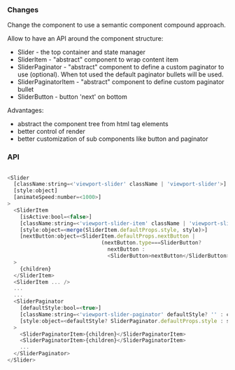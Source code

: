 
### Changes 

Change the component to use a semantic component compound approach.

Allow to have an API around the component structure:

* Slider - the top container and state manager
* SliderItem - "abstract" component to wrap content item
* SliderPaginator - "abstract" component to define a custom paginator to use (optional). When tot used the default paginator bullets will be used.
* SliderPaginatorItem - "abstract" component to define custom paginator bullet
* SliderButton - button 'next' on bottom

Advantages:

* abstract the component tree from html tag elements
* better control of render
* better customization of sub components like button and paginator 


### API

```javascript

<Slider
  [className:string=<'viewport-slider' className | 'viewport-slider'>]
  [style:object]
  [animateSpeed:number=<1000>]
>
  <SliderItem
    [isActive:bool=<false>]
    [className:string=<'viewport-slider-item' className | 'viewport-slider-item'>] 
    [style:object=<merge(SliderItem.defaultProps.style, style)>]
    [nextButton:object=<SliderItem.defaultProps.nextButton | 
                              (nextButton.type===SliderButton?
                                nextButton :
                                <SliderButton>nextButton</SliderButton>}>]
  >
    {children}
  </SliderItem>
  <SliderItem ... />
  ...
  ...
  <SliderPaginator
    [defaultStyle:bool=<true>]
    [className:string=<'viewport-slider-paginator' defaultStyle? '' : className>]  
    [style:object=<defaultStyle? SliderPaginator.defaultProps.style : style>]
  >
    <SliderPaginatorItem>{children}</SliderPaginatorItem>  
    <SliderPaginatorItem>{children}</SliderPaginatorItem>  
    ...
  </SliderPaginator>  
</Slider>

```
